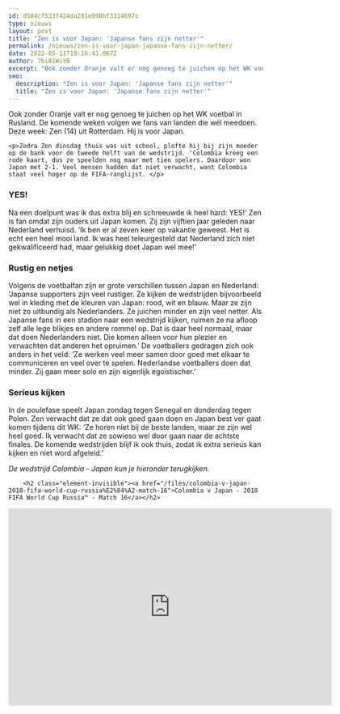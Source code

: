 ```yaml
---
id: d504cf533f424da281e998bf3314697c
type: nieuws
layout: post
title: "Zen is voor Japan: 'Japanse fans zijn netter'"
permalink: /nieuws/zen-is-voor-japan-japanse-fans-zijn-netter/
date: 2022-05-11T19:16:41.067Z
author: 7biA1WiYB
excerpt: "Ook zonder Oranje valt er nog genoeg te juichen op het WK voetbal in Rusland. De komende weken volgen we fans van landen die wél meedoen. Deze week: Zen (14) uit Rotterdam. Hij is voor Japan.  "
seo:
  description: "Zen is voor Japan: 'Japanse fans zijn netter'"
  title: "Zen is voor Japan: 'Japanse fans zijn netter'"
---
```

Ook zonder Oranje valt er nog genoeg te juichen op het WK voetbal in Rusland. De komende weken volgen we fans van landen die wél meedoen. Deze week: Zen (14) uit Rotterdam. Hij is voor Japan.  

    <p>Zodra Zen dinsdag thuis was uit school, plofte hij bij zijn moeder op de bank voor de tweede helft van de wedstrijd. ‘Colombia kreeg een rode kaart, dus ze speelden nog maar met tien spelers. Daardoor won Japan met 2-1. Veel mensen hadden dat niet verwacht, want Colombia staat veel hoger op de FIFA-ranglijst. </p>
<h3>YES!</h3>
<p>Na een doelpunt was ik dus extra blij en schreeuwde ik heel hard: YES!’ Zen is fan omdat zijn ouders uit Japan komen. Zij zijn vijftien jaar geleden naar Nederland verhuisd. ‘Ik ben er al zeven keer op vakantie geweest. Het is echt een heel mooi land. Ik was heel teleurgesteld dat Nederland zich niet gekwalificeerd had, maar gelukkig doet Japan wel mee!’</p>
<h3>Rustig en netjes</h3>
<p>Volgens de voetbalfan zijn er grote verschillen tussen Japan en Nederland: ‘Japanse supporters zijn veel rustiger. Ze kijken de wedstrijden bijvoorbeeld wel in kleding met de kleuren van Japan: rood, wit en blauw. Maar ze zijn niet zo uitbundig als Nederlanders. Ze juichen minder en zijn veel netter. Als Japanse fans in een stadion naar een wedstrijd kijken, ruimen ze na afloop zelf alle lege blikjes en andere rommel op. Dat is daar heel normaal, maar dat doen Nederlanders niet. Die komen alleen voor hun plezier en verwachten dat anderen het opruimen.’ De voetballers gedragen zich ook anders in het veld: ‘Ze werken veel meer samen door goed met elkaar te communiceren en veel over te spelen. Nederlandse voetballers doen dat minder. Zij gaan meer solo en zijn eigenlijk egoïstischer.’ </p>
<h3>Serieus kijken</h3>
<p>In de poulefase speelt Japan zondag tegen Senegal en donderdag tegen Polen. Zen verwacht dat ze dat ook goed gaan doen en Japan best ver gaat komen tijdens dit WK: ‘Ze horen niet bij de beste landen, maar ze zijn wel heel goed. Ik verwacht dat ze sowieso wel door gaan naar de achtste finales. De komende wedstrijden blijf ik ook thuis, zodat ik extra serieus kan kijken en niet word afgeleid.’</p>
<p><em>De wedstrijd Colombia - Japan kun je hieronder terugkijken.</em><br><div class="media media-element-container media-default"><div id="file-533771" class="file file-video file-video-youtube">

        <h2 class="element-invisible"><a href="/files/colombia-v-japan-2018-fifa-world-cup-russia%E2%84%A2-match-16">Colombia v Japan - 2018 FIFA World Cup Russia™ - Match 16</a></h2>
    
  
  <div class="content">
    <div class="media-youtube-video media-element file-default media-youtube-1">
  <iframe class="media-youtube-player" width="640" height="390" title="Colombia v Japan - 2018 FIFA World Cup Russia™ - Match 16" src="https://www.youtube.com/embed/y4SeAfCg7-o?wmode=opaque&controls=" name="Colombia v Japan - 2018 FIFA World Cup Russia™ - Match 16" frameborder="0" allowfullscreen="">Video van Colombia v Japan - 2018 FIFA World Cup Russia™ - Match 16</iframe>
</div>
  </div>

  
</div>
</div>  
